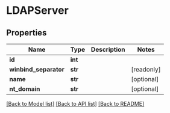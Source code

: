 # LDAPServer


## Properties
Name | Type | Description | Notes
------------ | ------------- | ------------- | -------------
**id** | **int** |  | 
**winbind_separator** | **str** |  | [readonly] 
**name** | **str** |  | [optional] 
**nt_domain** | **str** |  | [optional] 

[[Back to Model list]](../#documentation-for-models) [[Back to API list]](../#documentation-for-api-endpoints) [[Back to README]](../)


